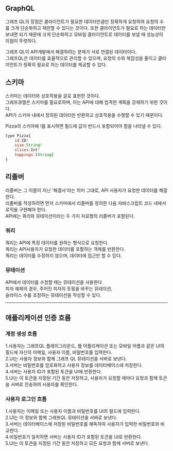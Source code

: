 ## GraphQL

그래프 QL의 장점은 클라이언트가 필요한 데이터만큼만 정확하게 요청하여 요청의 수를 크게 단순화하고 제한할 수 있다는 것이다.
또한 클라이언트가 필요로 하는 데이터만 보내면 되기 때문에 크게 단순화하고 모바일 클라이언트로 데이터를 보낼 때 성능상의 이점이 뚜렷하다.

그래프 QL이 API개발에서 해결하려는 문제가 서로 연결된 데이터이다.  
그래프QL은 데이터를 효율적으로 관리할 수 있으며, 요청의 수와 복잡성을 줄이고 클라이언트가 정확히 필요로 하는 데이터를 제공할 수 있다.

## 스키마

스키마는 데이터와 상호작용을 글로 표현한 것이다.  
그래프큐엘은 스키마를 필요로하며, 이는 API에 대해 엄격한 계획을 강제하기 위한 것이다.  
API가 스키마 내에서 정의된 데이터만 반환하고 상호작용을 수행할 수 있기 때문이다.

Pizza의 스키마에 !를 표시하면 필드에 값이 반드시 포함되어야 함을 나타낼 수 있다.

```javascript
type Pizza{
    id:ID!
    size:String!
    slices:Int!
    toppings:[String]
}
```

## 리졸버

리졸버는 그 이름이 지닌 '해결사'라는 의미 그대로, API 사용자가 요청한 데이터를 해결한다.  
리졸버를 작성하려면 먼저 스키마에서 리졸버를 정의한 다음 자바스크립트 코드 내에서 로직을 구현해야 한다.  
API에는 쿼리와 뮤테이션이라는 두 가지 자료형의 리졸버가 포함된다.

### 쿼리

쿼리는 API에 특정 데이터를 원하는 형식으로 요청한다.  
쿼리는 API사용자가 요청한 데이터를 포함하는 객체를 반환한다.  
쿼리는 데이터를 수정하지 않으며, 데이터에 접근만 할 수 있다.

### 뮤테이션

API에서 데이터를 수정할 때는 뮤테이션을 사용한다.  
피자 예제의 경우, 주어진 피자의 토핑을 바꾸는 뮤테이션,  
슬라이스 수를 조정하는 뮤테이션을 작성할 수 있다.

---

## 애플리케이션 인증 흐름

### 계정 생성 흐름

1.사용자는 그래프QL 플레이그라운드, 웹 어플리케이션 또는 모바일 어플과 같은 UI의 필드에 자신의 이메일, 사용자 이름, 비밀번호를 입력한다.  
2.UI는 사용자 정보와 함께 그래프 QL 뮤테이션을 서버로 보낸다.  
3.서버는 비밀번호를 암호화하고 사용자 정보를 데이터베이스에 저장한다.  
4.서버는 사용자 ID가 포함된 토큰을 UI에 반환한다.  
5.UI는 이 토큰을 지정된 기간 동안 저장하고, 사용자가 요청할 때마다 요청과 함께 토큰을 서버로 전송하여 사용자를 확인한다.

### 사용자 로그인 흐름

1.사용자는 이메일 또는 사용자 이름과 비밀번호를 UI의 필드에 입력한다.  
2.UI는 이 정보와 함께 그래프QL 뮤테이션을 서버로 보낸다.  
3.서버는 데이터베이스에 저장된 비밀번호를 해독하여 사용자가 입력한 비밀번호와 비교한다.  
4.비밀번호가 일치하면 서버는 사용자 ID가 포함된 토큰을 UI로 반환한다.  
5.UI는 이 토큰을 지정된 기간 동안 저장하고 모든 요청과 함께 서버로 보낸다.
